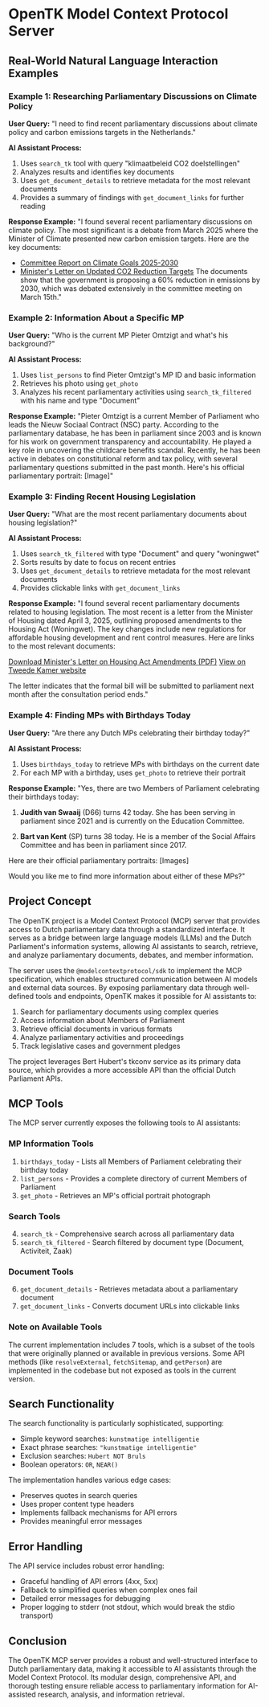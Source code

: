 # OpenTK Model Context Protocol Server

## Real-World Natural Language Interaction Examples

### Example 1: Researching Parliamentary Discussions on Climate Policy

**User Query:** "I need to find recent parliamentary discussions about climate policy and carbon emissions targets in the Netherlands."

**AI Assistant Process:**
1. Uses `search_tk` tool with query "klimaatbeleid CO2 doelstellingen"
2. Analyzes results and identifies key documents
3. Uses `get_document_details` to retrieve metadata for the most relevant documents
4. Provides a summary of findings with `get_document_links` for further reading

**Response Example:**
"I found several recent parliamentary discussions on climate policy. The most significant is a debate from March 2025 where the Minister of Climate presented new carbon emission targets. Here are the key documents:
- [Committee Report on Climate Goals 2025-2030](https://www.tweedekamer.nl/...)
- [Minister's Letter on Updated CO2 Reduction Targets](https://www.tweedekamer.nl/...)
The documents show that the government is proposing a 60% reduction in emissions by 2030, which was debated extensively in the committee meeting on March 15th."

### Example 2: Information About a Specific MP

**User Query:** "Who is the current MP Pieter Omtzigt and what's his background?"

**AI Assistant Process:**
1. Uses `list_persons` to find Pieter Omtzigt's MP ID and basic information
2. Retrieves his photo using `get_photo`
3. Analyzes his recent parliamentary activities using `search_tk_filtered` with his name and type "Document"

**Response Example:**
"Pieter Omtzigt is a current Member of Parliament who leads the Nieuw Sociaal Contract (NSC) party. According to the parliamentary database, he has been in parliament since 2003 and is known for his work on government transparency and accountability. He played a key role in uncovering the childcare benefits scandal. Recently, he has been active in debates on constitutional reform and tax policy, with several parliamentary questions submitted in the past month. Here's his official parliamentary portrait: [Image]"

### Example 3: Finding Recent Housing Legislation

**User Query:** "What are the most recent parliamentary documents about housing legislation?"

**AI Assistant Process:**
1. Uses `search_tk_filtered` with type "Document" and query "woningwet"
2. Sorts results by date to focus on recent entries
3. Uses `get_document_details` to retrieve metadata for the most relevant documents
4. Provides clickable links with `get_document_links`

**Response Example:**
"I found several recent parliamentary documents related to housing legislation. The most recent is a letter from the Minister of Housing dated April 3, 2025, outlining proposed amendments to the Housing Act (Woningwet). The key changes include new regulations for affordable housing development and rent control measures. Here are links to the most relevant documents:

[Download Minister's Letter on Housing Act Amendments (PDF)](https://berthub.eu/tkconv/getraw/2025D12345)
[View on Tweede Kamer website](https://www.tweedekamer.nl/kamerstukken/brieven_regering/detail?id=2025Z12345)

The letter indicates that the formal bill will be submitted to parliament next month after the consultation period ends."

### Example 4: Finding MPs with Birthdays Today

**User Query:** "Are there any Dutch MPs celebrating their birthday today?"

**AI Assistant Process:**
1. Uses `birthdays_today` to retrieve MPs with birthdays on the current date
2. For each MP with a birthday, uses `get_photo` to retrieve their portrait

**Response Example:**
"Yes, there are two Members of Parliament celebrating their birthdays today:

1. **Judith van Swaaij** (D66) turns 42 today. She has been serving in parliament since 2021 and is currently on the Education Committee.

2. **Bart van Kent** (SP) turns 38 today. He is a member of the Social Affairs Committee and has been in parliament since 2017.

Here are their official parliamentary portraits: [Images]

Would you like me to find more information about either of these MPs?"

## Project Concept

The OpenTK project is a Model Context Protocol (MCP) server that provides access to Dutch parliamentary data through a standardized interface. It serves as a bridge between large language models (LLMs) and the Dutch Parliament's information systems, allowing AI assistants to search, retrieve, and analyze parliamentary documents, debates, and member information.

The server uses the `@modelcontextprotocol/sdk` to implement the MCP specification, which enables structured communication between AI models and external data sources. By exposing parliamentary data through well-defined tools and endpoints, OpenTK makes it possible for AI assistants to:

1. Search for parliamentary documents using complex queries
2. Access information about Members of Parliament
3. Retrieve official documents in various formats
4. Analyze parliamentary activities and proceedings
5. Track legislative cases and government pledges

The project leverages Bert Hubert's tkconv service as its primary data source, which provides a more accessible API than the official Dutch Parliament APIs.

## MCP Tools

The MCP server currently exposes the following tools to AI assistants:

### MP Information Tools
1. `birthdays_today` - Lists all Members of Parliament celebrating their birthday today
2. `list_persons` - Provides a complete directory of current Members of Parliament
3. `get_photo` - Retrieves an MP's official portrait photograph

### Search Tools
4. `search_tk` - Comprehensive search across all parliamentary data
5. `search_tk_filtered` - Search filtered by document type (Document, Activiteit, Zaak)

### Document Tools
6. `get_document_details` - Retrieves metadata about a parliamentary document
7. `get_document_links` - Converts document URLs into clickable links

### Note on Available Tools
The current implementation includes 7 tools, which is a subset of the tools that were originally planned or available in previous versions. Some API methods (like `resolveExternal`, `fetchSitemap`, and `getPerson`) are implemented in the codebase but not exposed as tools in the current version.

## Search Functionality

The search functionality is particularly sophisticated, supporting:

- Simple keyword searches: `kunstmatige intelligentie`
- Exact phrase searches: `"kunstmatige intelligentie"`
- Exclusion searches: `Hubert NOT Bruls`
- Boolean operators: `OR`, `NEAR()`

The implementation handles various edge cases:
- Preserves quotes in search queries
- Uses proper content type headers
- Implements fallback mechanisms for API errors
- Provides meaningful error messages

## Error Handling

The API service includes robust error handling:
- Graceful handling of API errors (4xx, 5xx)
- Fallback to simplified queries when complex ones fail
- Detailed error messages for debugging
- Proper logging to stderr (not stdout, which would break the stdio transport)

## Conclusion

The OpenTK MCP server provides a robust and well-structured interface to Dutch parliamentary data, making it accessible to AI assistants through the Model Context Protocol. Its modular design, comprehensive API, and thorough testing ensure reliable access to parliamentary information for AI-assisted research, analysis, and information retrieval.
